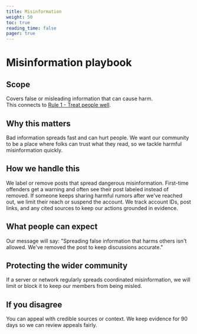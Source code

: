```yaml
---
title: Misinformation
weight: 50
toc: true
reading_time: false
pager: true
---
```


# Misinformation playbook

## Scope
Covers false or misleading information that can cause harm.  
This connects to [Rule 1 - Treat people well](/docs/policies/rules/01_treat-people-well/).

## Why this matters
Bad information spreads fast and can hurt people. We want our community to be a place where folks can trust what they read, so we tackle harmful misinformation quickly.

## How we handle this
We label or remove posts that spread dangerous misinformation. First-time offenders get a warning and often see their post labeled instead of removed. If someone keeps sharing harmful rumors after we've reached out, we limit their reach or suspend the account. We track account IDs, post links, and any cited sources to keep our actions grounded in evidence.

## What people can expect
Our message will say: "Spreading false information that harms others isn't allowed. We've removed the post to keep discussions accurate."

## Protecting the wider community
If a server or network regularly spreads coordinated misinformation, we will limit or block it to keep our members from being misled.

## If you disagree
You can appeal with credible sources or context. We keep evidence for 90 days so we can review appeals fairly.
